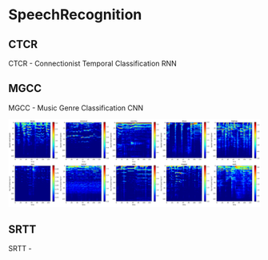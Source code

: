 # SpeechRecognition

## CTCR

CTCR - Connectionist Temporal Classification RNN

## MGCC

MGCC - Music Genre Classification CNN

<p aling="center">
  <img src="MGCC/log-mel_spectrogram.png">
</p>

## SRTT

SRTT - 
